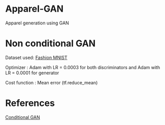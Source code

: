 # Apparel-GAN
Apparel generation using GAN
# Non conditional GAN
Dataset used: [Fashion MNIST](https://github.com/zalandoresearch/fashion-mnist)

Optimizer : Adam with LR = 0.0003 for both discriminators and Adam with LR = 0.0001 for generator

Cost function : Mean error (tf.reduce_mean)

# References
[Conditional GAN](https://wiseodd.github.io/techblog/2016/12/24/conditional-gan-tensorflow/)
